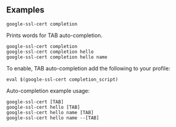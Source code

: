 ## Examples

    google-ssl-cert completion

Prints words for TAB auto-completion.

    google-ssl-cert completion
    google-ssl-cert completion hello
    google-ssl-cert completion hello name

To enable, TAB auto-completion add the following to your profile:

    eval $(google-ssl-cert completion_script)

Auto-completion example usage:

    google-ssl-cert [TAB]
    google-ssl-cert hello [TAB]
    google-ssl-cert hello name [TAB]
    google-ssl-cert hello name --[TAB]
